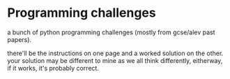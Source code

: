 # Programming challenges
a bunch of python programming challenges (mostly from gcse/alev past papers).

there'll be the instructions on one page and a worked solution on the other. your solution may be different to mine as we all think differently, eitherway, if it works, it's probably correct.

